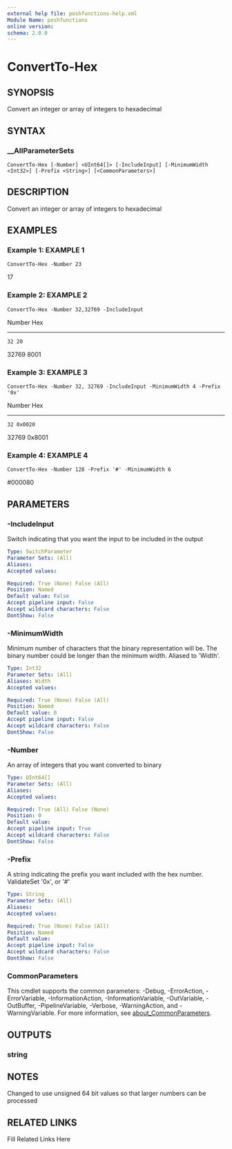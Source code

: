 ```yaml
---
external help file: poshfunctions-help.xml
Module Name: poshfunctions
online version: 
schema: 2.0.0
---
```


# ConvertTo-Hex

## SYNOPSIS

Convert an integer or array of integers to hexadecimal

## SYNTAX

### __AllParameterSets

```
ConvertTo-Hex [-Number] <UInt64[]> [-IncludeInput] [-MinimumWidth <Int32>] [-Prefix <String>] [<CommonParameters>]
```

## DESCRIPTION

Convert an integer or array of integers to hexadecimal


## EXAMPLES

### Example 1: EXAMPLE 1

```
ConvertTo-Hex -Number 23
```

17





### Example 2: EXAMPLE 2

```
ConvertTo-Hex -Number 32,32769 -IncludeInput
```

Number Hex
------ ---
    32 20
 32769 8001





### Example 3: EXAMPLE 3

```
ConvertTo-Hex -Number 32, 32769 -IncludeInput -MinimumWidth 4 -Prefix '0x'
```

Number Hex
------ ---
    32 0x0020
 32769 0x8001





### Example 4: EXAMPLE 4

```
ConvertTo-Hex -Number 128 -Prefix '#' -MinimumWidth 6
```

#000080






## PARAMETERS

### -IncludeInput

Switch indicating that you want the input to be included in the output

```yaml
Type: SwitchParameter
Parameter Sets: (All)
Aliases: 
Accepted values: 

Required: True (None) False (All)
Position: Named
Default value: False
Accept pipeline input: False
Accept wildcard characters: False
DontShow: False
```

### -MinimumWidth

Minimum number of characters that the binary representation will be.
The binary number could be longer than the minimum width.
Aliased to 'Width'.

```yaml
Type: Int32
Parameter Sets: (All)
Aliases: Width
Accepted values: 

Required: True (None) False (All)
Position: Named
Default value: 0
Accept pipeline input: False
Accept wildcard characters: False
DontShow: False
```

### -Number

An array of integers that you want converted to binary

```yaml
Type: UInt64[]
Parameter Sets: (All)
Aliases: 
Accepted values: 

Required: True (All) False (None)
Position: 0
Default value: 
Accept pipeline input: True
Accept wildcard characters: False
DontShow: False
```

### -Prefix

A string indicating the prefix you want included with the hex number.
ValidateSet '0x', or '#'

```yaml
Type: String
Parameter Sets: (All)
Aliases: 
Accepted values: 

Required: True (None) False (All)
Position: Named
Default value: 
Accept pipeline input: False
Accept wildcard characters: False
DontShow: False
```


### CommonParameters

This cmdlet supports the common parameters: -Debug, -ErrorAction, -ErrorVariable, -InformationAction, -InformationVariable, -OutVariable, -OutBuffer, -PipelineVariable, -Verbose, -WarningAction, and -WarningVariable. For more information, see [about_CommonParameters](http://go.microsoft.com/fwlink/?LinkID=113216).

## OUTPUTS

### string


## NOTES

Changed to use unsigned 64 bit values so that larger numbers can be processed


## RELATED LINKS

Fill Related Links Here

